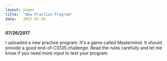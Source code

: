 ```yaml
---
layout: pages
title:  "New Practise Program"
date:   2017-07-26
---
```


**07/26/2017**

I uploaded a new practise program. It's a game called Mastermind. It should provide a good end-of-CS135 challenge.
Read the rules carefully and let me know if you need more input to test your program.
